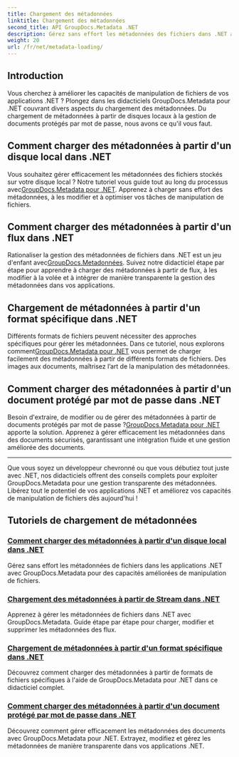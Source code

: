 ```yaml
---
title: Chargement des métadonnées
linktitle: Chargement des métadonnées
second_title: API GroupDocs.Metadata .NET
description: Gérez sans effort les métadonnées des fichiers dans .NET avec GroupDocs.Metadata. Apprenez les techniques de chargement, d'édition et bien plus encore pour des capacités améliorées de manipulation de fichiers.
weight: 20
url: /fr/net/metadata-loading/
---
```

## Introduction

Vous cherchez à améliorer les capacités de manipulation de fichiers de vos applications .NET ? Plongez dans les didacticiels GroupDocs.Metadata pour .NET couvrant divers aspects du chargement des métadonnées. Du chargement de métadonnées à partir de disques locaux à la gestion de documents protégés par mot de passe, nous avons ce qu'il vous faut.

## Comment charger des métadonnées à partir d'un disque local dans .NET

 Vous souhaitez gérer efficacement les métadonnées des fichiers stockés sur votre disque local ? Notre tutoriel vous guide tout au long du processus avec[GroupDocs.Metadata pour .NET](./load-metadata-local-disk/). Apprenez à charger sans effort des métadonnées, à les modifier et à optimiser vos tâches de manipulation de fichiers.

## Comment charger des métadonnées à partir d'un flux dans .NET

 Rationaliser la gestion des métadonnées de fichiers dans .NET est un jeu d'enfant avec[GroupDocs.Metadonnées](./load-metadata-stream/). Suivez notre didacticiel étape par étape pour apprendre à charger des métadonnées à partir de flux, à les modifier à la volée et à intégrer de manière transparente la gestion des métadonnées dans vos applications.

## Chargement de métadonnées à partir d'un format spécifique dans .NET

 Différents formats de fichiers peuvent nécessiter des approches spécifiques pour gérer les métadonnées. Dans ce tutoriel, nous explorons comment[GroupDocs.Metadata pour .NET](./load-metadata-specific-format/) vous permet de charger facilement des métadonnées à partir de différents formats de fichiers. Des images aux documents, maîtrisez l’art de la manipulation des métadonnées.

## Comment charger des métadonnées à partir d'un document protégé par mot de passe dans .NET

Besoin d'extraire, de modifier ou de gérer des métadonnées à partir de documents protégés par mot de passe ?[GroupDocs.Metadata pour .NET](./load-metadata-password-protected/) apporte la solution. Apprenez à gérer efficacement les métadonnées dans des documents sécurisés, garantissant une intégration fluide et une gestion améliorée des documents.

----
Que vous soyez un développeur chevronné ou que vous débutiez tout juste avec .NET, nos didacticiels offrent des conseils complets pour exploiter GroupDocs.Metadata pour une gestion transparente des métadonnées. Libérez tout le potentiel de vos applications .NET et améliorez vos capacités de manipulation de fichiers dès aujourd'hui !

## Tutoriels de chargement de métadonnées
### [Comment charger des métadonnées à partir d'un disque local dans .NET](./load-metadata-local-disk/)
Gérez sans effort les métadonnées de fichiers dans les applications .NET avec GroupDocs.Metadata pour des capacités améliorées de manipulation de fichiers.
### [Chargement des métadonnées à partir de Stream dans .NET](./load-metadata-stream/)
Apprenez à gérer les métadonnées de fichiers dans .NET avec GroupDocs.Metadata. Guide étape par étape pour charger, modifier et supprimer les métadonnées des flux.
### [Chargement de métadonnées à partir d'un format spécifique dans .NET](./load-metadata-specific-format/)
Découvrez comment charger des métadonnées à partir de formats de fichiers spécifiques à l'aide de GroupDocs.Metadata pour .NET dans ce didacticiel complet.
### [Comment charger des métadonnées à partir d'un document protégé par mot de passe dans .NET](./load-metadata-password-protected/)
Découvrez comment gérer efficacement les métadonnées des documents avec GroupDocs.Metadata pour .NET. Extrayez, modifiez et gérez les métadonnées de manière transparente dans vos applications .NET.